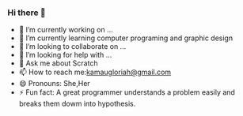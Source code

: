 ### Hi there 👋
- 🔭 I’m currently working on ...
- 🌱 I’m currently learning computer programing and graphic design
- 👯 I’m looking to collaborate on ...
- 🤔 I’m looking for help with ...
- 💬 Ask me about Scratch
- 📫 How to reach me:kamaugloriah@gmail.com
- 😄 Pronouns: She,Her
- ⚡ Fun fact: A great programmer understands a problem easily and breaks them dowm into hypothesis.
